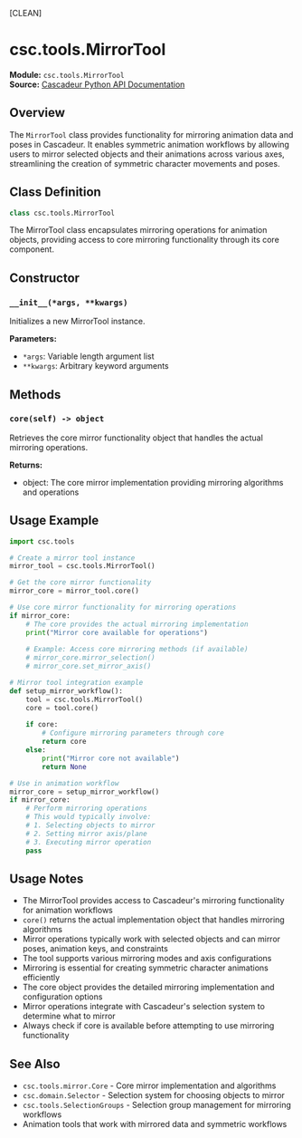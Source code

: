[CLEAN]

# csc.tools.MirrorTool

**Module:** `csc.tools.MirrorTool`  
**Source:** [Cascadeur Python API Documentation](https://cascadeur.com/python-api/_generate/csc.tools.MirrorTool.html)

## Overview

The `MirrorTool` class provides functionality for mirroring animation data and poses in Cascadeur. It enables symmetric animation workflows by allowing users to mirror selected objects and their animations across various axes, streamlining the creation of symmetric character movements and poses.

## Class Definition

```python
class csc.tools.MirrorTool
```

The MirrorTool class encapsulates mirroring operations for animation objects, providing access to core mirroring functionality through its core component.

## Constructor

### `__init__(*args, **kwargs)`

Initializes a new MirrorTool instance.

**Parameters:**
- `*args`: Variable length argument list
- `**kwargs`: Arbitrary keyword arguments

## Methods

### `core(self) -> object`

Retrieves the core mirror functionality object that handles the actual mirroring operations.

**Returns:**
- object: The core mirror implementation providing mirroring algorithms and operations

## Usage Example

```python
import csc.tools

# Create a mirror tool instance
mirror_tool = csc.tools.MirrorTool()

# Get the core mirror functionality
mirror_core = mirror_tool.core()

# Use core mirror functionality for mirroring operations
if mirror_core:
    # The core provides the actual mirroring implementation
    print("Mirror core available for operations")
    
    # Example: Access core mirroring methods (if available)
    # mirror_core.mirror_selection()
    # mirror_core.set_mirror_axis()

# Mirror tool integration example
def setup_mirror_workflow():
    tool = csc.tools.MirrorTool()
    core = tool.core()
    
    if core:
        # Configure mirroring parameters through core
        return core
    else:
        print("Mirror core not available")
        return None

# Use in animation workflow
mirror_core = setup_mirror_workflow()
if mirror_core:
    # Perform mirroring operations
    # This would typically involve:
    # 1. Selecting objects to mirror
    # 2. Setting mirror axis/plane
    # 3. Executing mirror operation
    pass
```

## Usage Notes

- The MirrorTool provides access to Cascadeur's mirroring functionality for animation workflows
- `core()` returns the actual implementation object that handles mirroring algorithms
- Mirror operations typically work with selected objects and can mirror poses, animation keys, and constraints
- The tool supports various mirroring modes and axis configurations
- Mirroring is essential for creating symmetric character animations efficiently
- The core object provides the detailed mirroring implementation and configuration options
- Mirror operations integrate with Cascadeur's selection system to determine what to mirror
- Always check if core is available before attempting to use mirroring functionality

## See Also

- `csc.tools.mirror.Core` - Core mirror implementation and algorithms
- `csc.domain.Selector` - Selection system for choosing objects to mirror
- `csc.tools.SelectionGroups` - Selection group management for mirroring workflows
- Animation tools that work with mirrored data and symmetric workflows